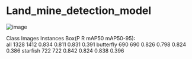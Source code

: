 # Land_mine_detection_model

![image](https://github.com/user-attachments/assets/d21c1d2d-e4a9-4cf6-ba80-8982060ab00d)

   Class     Images  Instances      Box(P          R      mAP50  mAP50-95): <br>
     all       1328       1412      0.834      0.811      0.831      0.391
butterfly        690        690      0.826      0.798      0.824      0.386
starfish        722        722      0.842      0.824      0.838      0.396
